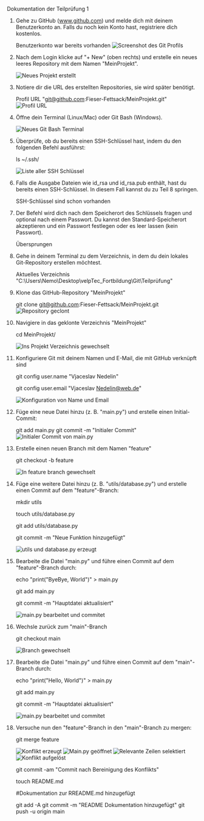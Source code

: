 Dokumentation der Teilprüfung 1 

1. Gehe zu GitHub (www.github.com) und melde dich mit deinem Benutzerkonto an. 
Falls du noch kein Konto hast, registriere dich kostenlos.

	Benutzerkonto war bereits vorhanden
	![Screenshot des Git Profils](images/Bild1.png)

2. Nach dem Login klicke auf "+ New" (oben rechts) und erstelle ein neues leeres Repository mit dem Namen "MeinProjekt".
 
	![Neues Projekt erstellt](images/Bild2.png)
 
3. Notiere dir die URL des erstellten Repositories, sie wird später benötigt.

	Profil URL "git@github.com:Fieser-Fettsack/MeinProjekt.git"
	![Profil URL](images/Bild3.png)
 
4. Öffne dein Terminal (Linux/Mac) oder Git Bash (Windows).
 
	![Neues Git Bash Terminal](images/Bild4.png)
 
5. Überprüfe, ob du bereits einen SSH-Schlüssel hast, indem du den folgenden Befehl ausführst: 

	ls ~/.ssh/
	
	![Liste aller SSH Schlüssel](images/Bild5.png)
 
6. Falls die Ausgabe Dateien wie id_rsa und id_rsa.pub enthält, hast du bereits einen SSH-Schlüssel. 
In diesem Fall kannst du zu Teil 8 springen. 
	
	SSH-Schlüssel sind schon vorhanden
	
7. Der Befehl wird dich nach dem Speicherort des Schlüssels fragen und optional nach einem Passwort. 
Du kannst den Standard-Speicherort akzeptieren und ein Passwort festlegen oder es leer lassen (kein Passwort).
	
	Übersprungen 

8. Gehe in deinem Terminal zu dem Verzeichnis, in dem du dein lokales Git-Repository erstellen möchtest.

	Aktuelles Verzeichnis  "C:\Users\Nemo\Desktop\velpTec_Fortbildung\Git\Teilprüfung"
	
9. Klone das GitHub-Repository "MeinProjekt" 

	git clone git@github.com:Fieser-Fettsack/MeinProjekt.git
	![Repository geclont](images/Bild6.png)

10. Navigiere in das geklonte Verzeichnis "MeinProjekt"

	cd MeinProjekt/
	
	![Ins Projekt Verzeichnis gewechselt](images/Bild7.png)
	
11. Konfiguriere Git mit deinem Namen und E-Mail, die mit GitHub verknüpft sind
	
	git config user.name "Vjaceslav Nedelin"
	
	git config user.email "Vjaceslav Nedelin@web.de"
	
	![Konfiguration von Name und Email](images/Bild8.png)
	
12. Füge eine neue Datei hinzu (z. B. "main.py") und erstelle einen Initial-Commit:

	git add main.py
	git commit -m "Initialer Commit"
	![Initialer Commit von main.py](images/Bild9.png)
	
13. Erstelle einen neuen Branch mit dem Namen "feature"

	git checkout -b feature
	
	![In feature branch gewechselt](images/Bild10.png)
	
14. Füge eine weitere Datei hinzu (z. B. "utils/database.py") und erstelle einen Commit auf dem "feature"-Branch:

	mkdir utils
	
	touch utils/database.py
	
	git add utils/database.py
	
	git commit -m "Neue Funktion hinzugefügt"
	
	![utils und database.py erzeugt](images/Bild11.png)
	
15. Bearbeite die Datei "main.py" und führe einen Commit auf dem "feature"-Branch durch:

	echo "print("ByeBye, World")" > main.py
	
	git add main.py
	
	git commit -m "Hauptdatei aktualisiert" 
	
	![main.py bearbeitet und commitet](images/Bild12.png)

16. Wechsle zurück zum "main"-Branch

	git checkout main
	
	![Branch gewechselt](images/Bild13.png)
	
17. Bearbeite die Datei "main.py" und führe einen Commit auf dem "main"-Branch durch:

	echo "print("Hello, World")" > main.py
	
	git add main.py
	
	git commit -m "Hauptdatei aktualisiert"
	
	![main.py bearbeitet und commitet](images/Bild14.png)
 
18. Versuche nun den "feature"-Branch in den "main"-Branch zu mergen:

	git merge feature
	
	![Konflikt erzeugt](images/Bild15_1.png)
	![Main.py geöffnet](images/Bild15_2.png)
	![Relevante Zeilen selektiert](images/Bild15_3.png)
	![Konflikt aufgelöst](images/Bild15_4.png)
	
	git commit -am "Commit nach Bereinigung des Konflikts"
	
	touch README.md
	
	#Dokumentation zur RREADME.md hinzugefügt 
	
	git add -A
	git commit -m "README Dokumentation hinzugefügt"
	git push -u origin main
 
 
 
